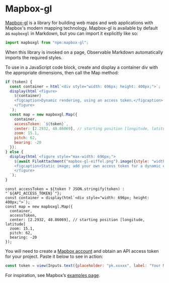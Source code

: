# Mapbox-gl

[Mapbox-gl](https://docs.mapbox.com/mapbox-gl-js/guides/) is a library for building web maps and web applications with Mapbox's modern mapping technology. Mapbox-gl is available by default as `mapboxgl` in Markdown, but you can import it explicitly like so:

```js echo
import mapboxgl from "npm:mapbox-gl";
```

When this library is invoked on a page, Observable Markdown automatically imports the required styles.

To use in a JavaScript code block, create and display a container div with the appropriate dimensions, then call the Map method:

```js
if (token) {
  const container = html`<div style="width: 696px; height: 400px;">`;
  display(html`<figure>
    ${container}
    <figcaption>Dynamic rendering, using an access token.</figcaption>
    </figure>
  `);
  const map = new mapboxgl.Map({
    container,
    accessToken: `${token}`,
    center: [2.2932, 48.86069], // starting position [longitude, latitude]
    zoom: 15.1,
    pitch: 62,
    bearing: -20
  });
} else {
  display(html`<figure style="max-width: 696px;">
    ${await FileAttachment("mapbox-gl-eiffel.png").image({style: "width: 696px; height: 400px; margin-bottom: -8px;"})}
    <figcaption>Static image; add your own access token for a dynamic experience.</figcaption>
    </figure>
  `);
}
```

<pre><code class="language-js">const accessToken = ${token ? JSON.stringify(token) : "`${API_ACCESS_TOKEN}`"};
const container = display(html`&lt;div style="width: 696px; height: 400px;">`);
const map = new mapboxgl.Map({
  container,
  accessToken,
  center: [2.2932, 48.86069], // starting position [longitude, latitude]
  zoom: 15.1,
  pitch: 62,
  bearing: -20
});</code>
</pre>

You will need to create a [Mapbox account](https://account.mapbox.com/) and obtain an API access token for your project. Paste it below to see in action:

```js
const token = view(Inputs.text({placeholder: "pk.xxxxx", label: "Your Mapbox access token"}));
```

For inspiration, see Mapbox’s [examples page](https://docs.mapbox.com/mapbox-gl-js/example/).
